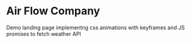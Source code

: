 # Air Flow Company

Demo landing page implementng css animations with keyframes and JS promises to fetch weather API
